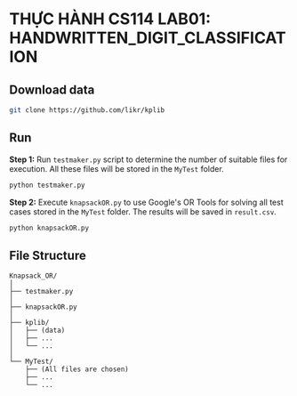 # THỰC HÀNH CS114 LAB01: HANDWRITTEN_DIGIT_CLASSIFICATION

## Download data
```bash
git clone https://github.com/likr/kplib
```


## Run
**Step 1:** Run ```testmaker.py``` script to determine the number of suitable files for execution. All these files will be stored in the ```MyTest``` folder.
```bash
python testmaker.py
```

**Step 2:** Execute ```knapsackOR.py``` to use Google's OR Tools for solving all test cases stored in the ```MyTest``` folder. The results will be saved in ```result.csv```.
```bash
python knapsackOR.py
```

## File Structure
```
Knapsack_OR/
│
├── testmaker.py
│
├── knapsackOR.py
│
├── kplib/
│   ├── (data)
│   ├── ...
│   └── ...
│
└── MyTest/
    ├── (All files are chosen)
    ├── ...
    └── ...
```

